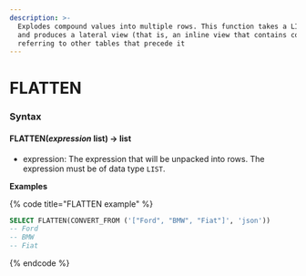 ```yaml
---
description: >-
  Explodes compound values into multiple rows. This function takes a LIST column
  and produces a lateral view (that is, an inline view that contains correlation
  referring to other tables that precede it
---
```


# FLATTEN

### Syntax <a href="#syntax" id="syntax"></a>

#### FLATTEN(_expression_ list) → list <a href="#flattenexpression-list--list" id="flattenexpression-list--list"></a>

* expression: The expression that will be unpacked into rows. The expression must be of data type `LIST`.

**Examples**

{% code title="FLATTEN example" %}
```sql
SELECT FLATTEN(CONVERT_FROM ('["Ford", "BMW", "Fiat"]', 'json'))
-- Ford
-- BMW
-- Fiat
```
{% endcode %}
